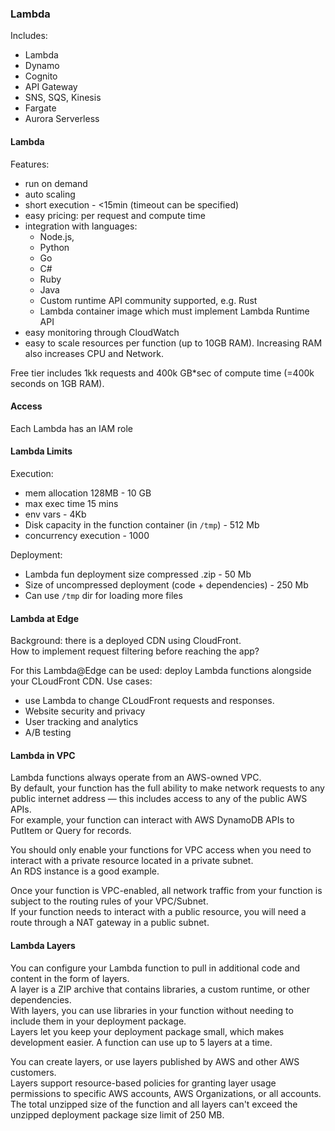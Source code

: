 ### Lambda
Includes:
* Lambda
* Dynamo
* Cognito
* API Gateway
* SNS, SQS, Kinesis
* Fargate
* Aurora Serverless

#### Lambda
Features:
* run on demand
* auto scaling
* short execution - <15min (timeout can be specified)
* easy pricing: per request and compute time
* integration with languages:
  * Node.js,
  * Python
  * Go
  * C#
  * Ruby
  * Java
  * Custom runtime API community supported, e.g. Rust
  * Lambda container image which must implement Lambda Runtime API
* easy monitoring through CloudWatch
* easy to scale resources per function (up to 10GB RAM). Increasing RAM also increases CPU and Network.

Free tier includes 1kk requests and 400k GB*sec of compute time (=400k seconds on 1GB RAM).

#### Access
Each Lambda has an IAM role

#### Lambda Limits
Execution:
* mem allocation 128MB - 10 GB
* max exec time 15 mins
* env vars - 4Kb
* Disk capacity in the function container (in `/tmp`) - 512 Mb
* concurrency execution - 1000

Deployment:
* Lambda fun deployment size compressed .zip - 50 Mb
* Size of uncompressed deployment (code + dependencies) - 250 Mb
* Can use `/tmp` dir for loading more files

#### Lambda at Edge
Background: there is a deployed CDN using CloudFront.\
How to implement request filtering before reaching the app?

For this Lambda@Edge can be used: deploy Lambda functions alongside your CLoudFront CDN.
Use cases:
* use Lambda to change CLoudFront requests and responses.
* Website security and privacy
* User tracking and analytics
* A/B testing

#### Lambda in VPC
Lambda functions always operate from an AWS-owned VPC.\
By default, your function has the full ability to make network requests to any public internet address — this includes access to any of the public AWS APIs.\
For example, your function can interact with AWS DynamoDB APIs to PutItem or Query for records.

You should only enable your functions for VPC access when you need to interact with a private resource located in a private subnet.\
An RDS instance is a good example.

Once your function is VPC-enabled, all network traffic from your function is subject to the routing rules of your VPC/Subnet.\
If your function needs to interact with a public resource, you will need a route through a NAT gateway in a public subnet.

#### Lambda Layers
You can configure your Lambda function to pull in additional code and content in the form of layers.\
A layer is a ZIP archive that contains libraries, a custom runtime, or other dependencies.\
With layers, you can use libraries in your function without needing to include them in your deployment package.\
Layers let you keep your deployment package small, which makes development easier. A function can use up to 5 layers at a time.

You can create layers, or use layers published by AWS and other AWS customers.\
Layers support resource-based policies for granting layer usage permissions to specific AWS accounts, AWS Organizations, or all accounts.\
The total unzipped size of the function and all layers can't exceed the unzipped deployment package size limit of 250 MB.
